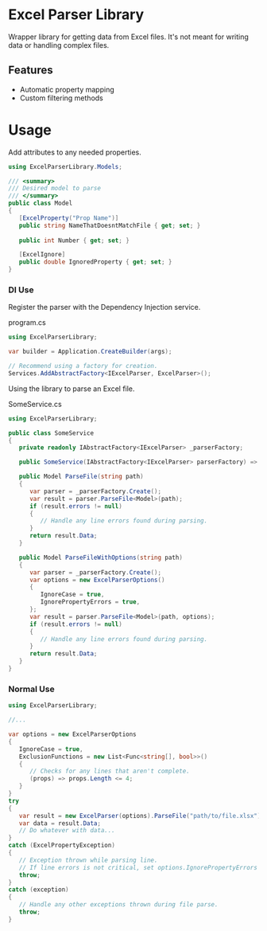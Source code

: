 # Excel Parser Library

Wrapper library for getting data from Excel files. It's not meant for writing data or handling complex files.

## Features

- Automatic property mapping
- Custom filtering methods

# Usage

Add attributes to any needed properties.

```cs
using ExcelParserLibrary.Models;

/// <summary>
/// Desired model to parse
/// </summary>
public class Model
{
   [ExcelProperty("Prop Name")]
   public string NameThatDoesntMatchFile { get; set; }
   
   public int Number { get; set; }

   [ExcelIgnore]
   public double IgnoredProperty { get; set; }
}
```

### DI Use

Register the parser with the Dependency Injection service.

program.cs
```cs
using ExcelParserLibrary;

var builder = Application.CreateBuilder(args);

// Recommend using a factory for creation.
Services.AddAbstractFactory<IExcelParser, ExcelParser>();
```

Using the library to parse an Excel file.

SomeService.cs
```cs
using ExcelParserLibrary;

public class SomeService
{
   private readonly IAbstractFactory<IExcelParser> _parserFactory;

   public SomeService(IAbstractFactory<IExcelParser> parserFactory) => _parserFactory = parserFactory;

   public Model ParseFile(string path)
   {
      var parser = _parserFactory.Create();
      var result = parser.ParseFile<Model>(path);
      if (result.errors != null)
      {
         // Handle any line errors found during parsing.
      }
      return result.Data;
   }

   public Model ParseFileWithOptions(string path)
   {
      var parser = _parserFactory.Create();
      var options = new ExcelParserOptions()
      {
         IgnoreCase = true,
         IgnorePropertyErrors = true,
      };
      var result = parser.ParseFile<Model>(path, options);
      if (result.errors != null)
      {
         // Handle any line errors found during parsing.
      }
      return result.Data;
   }
}
```

### Normal Use

```cs
using ExcelParserLibrary;

//...

var options = new ExcelParserOptions
{
   IgnoreCase = true,
   ExclusionFunctions = new List<Func<string[], bool>>()
   {
      // Checks for any lines that aren't complete.
      (props) => props.Length <= 4;
   }
}
try
{
   var result = new ExcelParser(options).ParseFile("path/to/file.xlsx");
   var data = result.Data;
   // Do whatever with data...
}
catch (ExcelPropertyException)
{
   // Exception thrown while parsing line.
   // If line errors is not critical, set options.IgnorePropertyErrors to true.
   throw;
}
catch (exception)
{
   // Handle any other exceptions thrown during file parse.
   throw;
}
```